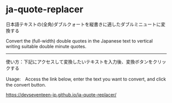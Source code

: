 # ja-quote-replacer

日本語テキストの(全角)ダブルクォートを縦書きに適したダブルミニュートに変換する

Convert the (full-width) double quotes in the Japanese text to vertical writing suitable double minute quotes.

---

使い方：下記にアクセスして変換したいテキストを入力後、変換ボタンをクリックする

Usage:　Access the link below, enter the text you want to convert, and click the convert button.

https://devseventeen-jp.github.io/ja-quote-replacer/

